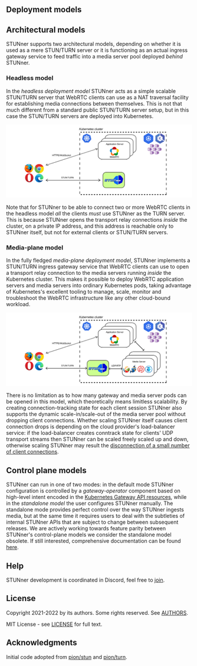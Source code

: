 ## Deployment models

## Architectural models

STUNner supports two architectural models, depending on whether it is used as a mere STUN/TURN
server or it is functioning as an actual ingress gateway service to feed traffic into a media
server pool deployed *behind* STUNner.

### Headless model

In the *headless deployment model* STUNner acts as a simple scalable STUN/TURN server that WebRTC
clients can use as a NAT traversal facility for establishing media connections between
themselves. This is not that much different from a standard public STUN/TURN server setup, but in
this case the STUN/TURN servers are deployed into Kubernetes.

![STUNner headless deployment architecture](/doc/stunner_standalone_arch.svg)

Note that for STUNner to be able to connect two or more WebRTC clients in the headless model *all*
the clients *must* use STUNner as the TURN server. This is because STUNner opens the transport
relay connections *inside* the cluster, on a private IP address, and this address is reachable only
to STUNner itself, but not for external clients or STUN/TURN servers.

### Media-plane model

In the fully fledged *media-plane deployment model*, STUNner implements a STUN/TURN ingress gateway
service that WebRTC clients can use to open a transport relay connection to the media servers
running *inside* the Kubernetes cluster. This makes it possible to deploy WebRTC application
servers and media servers into ordinary Kubernetes pods, taking advantage of Kubernetes's excellent
tooling to manage, scale, monitor and troubleshoot the WebRTC infrastructure like any other
cloud-bound workload.

![STUNner media-plane deployment architecture](/doc/stunner_arch.svg)

There is no limitation as to how many gateway and media server pods can be opened in this model,
which theoretically means limitless scalability. By creating connection-tracking state for each
client session STUNner also supports the dynamic scale-in/scale-out of the media server pool
without dropping client connections. Whether scaling STUNner itself causes client connection drops
is depending on the cloud provider's load-balancer service: if the load-balancer creates conntrack
state for clients' UDP transport streams then STUNner can be scaled freely scaled up and down,
otherwise scaling STUNner may result the [disconnection of a small number of client
connections](https://cilium.io/blog/2020/11/10/cilium-19/#maglev).

## Control plane models

STUNner can run in one of two modes: in the default mode STUNner configuration is controlled by a
*gateway-operator* component based on high-level intent encoded in the [Kubernetes Gateway API
resources](https://gateway-api.sigs.k8s.io), while in the *standalone model* the user configures
STUNner manually. The standalone mode provides perfect control over the way STUNner ingests media,
but at the same time it requires users to deal with the subtleties of internal STUNner APIs that
are subject to change between subsequent releases. We are actively working towards feature parity
between STUNner's control-plane models we consider the standalone model obsolete. If still
interested, comprehensive documentation can be found [here](/doc/OBSOLETE.md).

## Help

STUNner development is coordinated in Discord, feel free to [join](https://discord.gg/DyPgEsbwzc).

## License

Copyright 2021-2022 by its authors. Some rights reserved. See [AUTHORS](../AUTHORS).

MIT License - see [LICENSE](../LICENSE) for full text.

## Acknowledgments

Initial code adopted from [pion/stun](https://github.com/pion/stun) and
[pion/turn](https://github.com/pion/turn).

